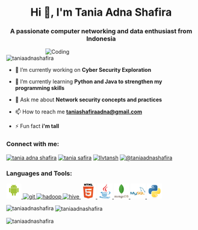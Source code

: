 <h1 align="center">Hi 👋, I'm Tania Adna Shafira</h1>
<h3 align="center">A passionate computer networking and data enthusiast from Indonesia</h3>
<img align="right" alt="Coding" width="400" src="https://cdn.dribbble.com/users/2704414/screenshots/7466903/media/b08ab576316bd4582fef189f471cd9e5.gif">

<p align="left"> <img src="https://komarev.com/ghpvc/?username=taniaadnashafira&label=Profile%20views&color=0e75b6&style=flat" alt="taniaadnashafira" /> </p>

- 🔭 I’m currently working on **Cyber Security Exploration**

- 🌱 I’m currently learning **Python and Java to strengthen my programming skills**

- 💬 Ask me about **Network security concepts and practices**

- 📫 How to reach me **taniashafiraadna@gmail.com**

- ⚡ Fun fact **i'm tall**

<h3 align="left">Connect with me:</h3>
<p align="left">
<a href="https://www.linkedin.com/in/tania-adna-shafira-77b70b332?" target="blank"><img align="center" src="https://raw.githubusercontent.com/rahuldkjain/github-profile-readme-generator/master/src/images/icons/Social/linked-in-alt.svg" alt="tania adna shafira" height="30" width="40" /></a>
<a href="https://fb.com/tania.safira.54" target="blank"><img align="center" src="https://raw.githubusercontent.com/rahuldkjain/github-profile-readme-generator/master/src/images/icons/Social/facebook.svg" alt="tania safira" height="30" width="40" /></a>
<a href="https://instagram.com/llvtansh" target="blank"><img align="center" src="https://raw.githubusercontent.com/rahuldkjain/github-profile-readme-generator/master/src/images/icons/Social/instagram.svg" alt="llvtansh" height="30" width="40" /></a>
<a href="https://medium.com/@taniashafiraadna" target="blank"><img align="center" src="https://raw.githubusercontent.com/rahuldkjain/github-profile-readme-generator/master/src/images/icons/Social/medium.svg" alt="@taniaadnashafira" height="30" width="40" /></a>
</p>

<h3 align="left">Languages and Tools:</h3>
<p align="left"> <a href="https://developer.android.com" target="_blank" rel="noreferrer"> <img src="https://raw.githubusercontent.com/devicons/devicon/master/icons/android/android-original-wordmark.svg" alt="android" width="40" height="40"/> </a> <a href="https://git-scm.com/" target="_blank" rel="noreferrer"> <img src="https://www.vectorlogo.zone/logos/git-scm/git-scm-icon.svg" alt="git" width="40" height="40"/> </a> <a href="https://hadoop.apache.org/" target="_blank" rel="noreferrer"> <img src="https://www.vectorlogo.zone/logos/apache_hadoop/apache_hadoop-icon.svg" alt="hadoop" width="40" height="40"/> </a> <a href="https://hive.apache.org/" target="_blank" rel="noreferrer"> <img src="https://www.vectorlogo.zone/logos/apache_hive/apache_hive-icon.svg" alt="hive" width="40" height="40"/> </a> <a href="https://www.w3.org/html/" target="_blank" rel="noreferrer"> <img src="https://raw.githubusercontent.com/devicons/devicon/master/icons/html5/html5-original-wordmark.svg" alt="html5" width="40" height="40"/> </a> <a href="https://www.java.com" target="_blank" rel="noreferrer"> <img src="https://raw.githubusercontent.com/devicons/devicon/master/icons/java/java-original.svg" alt="java" width="40" height="40"/> </a> <a href="https://www.mongodb.com/" target="_blank" rel="noreferrer"> <img src="https://raw.githubusercontent.com/devicons/devicon/master/icons/mongodb/mongodb-original-wordmark.svg" alt="mongodb" width="40" height="40"/> </a> <a href="https://www.mysql.com/" target="_blank" rel="noreferrer"> <img src="https://raw.githubusercontent.com/devicons/devicon/master/icons/mysql/mysql-original-wordmark.svg" alt="mysql" width="40" height="40"/> </a> <a href="https://www.python.org" target="_blank" rel="noreferrer"> <img src="https://raw.githubusercontent.com/devicons/devicon/master/icons/python/python-original.svg" alt="python" width="40" height="40"/> </a> </p>

<p><img align="left" src="https://github-readme-stats.vercel.app/api/top-langs?username=taniaadnashafira&show_icons=true&locale=en&layout=compact" alt="taniaadnashafira" /></p>

<p>&nbsp;<img align="center" src="https://github-readme-stats.vercel.app/api?username=taniaadnashafira&show_icons=true&locale=en" alt="taniaadnashafira" /></p>

<p><img align="center" src="https://github-readme-streak-stats.herokuapp.com/?user=taniaadnashafira&" alt="taniaadnashafira" /></p>
